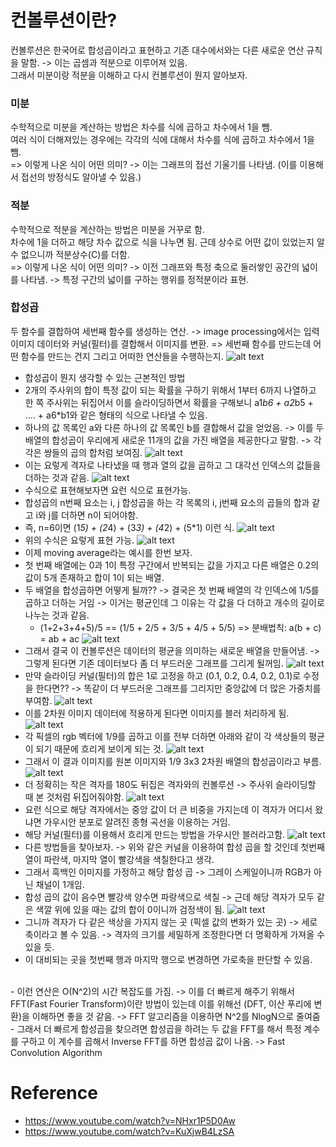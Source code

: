 # 컨볼루션이란?
컨볼루션은 한국어로 합성곱이라고 표현하고 기존 대수에서와는 다른 새로운 연산 규칙을 말함. -> 이는 곱셈과 적분으로 이루어져 있음.<br>
그래서 미분이랑 적분을 이해하고 다시 컨볼루션이 뭔지 알아보자.
### 미분
수학적으로 미분을 계산하는 방법은 차수를 식에 곱하고 차수에서 1을 뺌.<br>
여러 식이 더해져있는 경우에는 각각의 식에 대해서 차수를 식에 곱하고 차수에서 1을 뺌.<br>
=> 이렇게 나온 식이 어떤 의미? -> 이는 그래프의 접선 기울기를 나타냄. (이를 이용해서 접선의 방정식도 알아낼 수 있음.)
### 적분
수학적으로 적분을 계산하는 방법은 미분을 거꾸로 함. <br>
차수에 1을 더하고 해당 차수 값으로 식을 나누면 됨. 근데 상수로 어떤 값이 있었는지 알 수 없으니까 적분상수(C)를 더함. <br>
=> 이렇게 나온 식이 어떤 의미? -> 이전 그래프와 특정 축으로 둘러쌓인 공간의 넓이를 나타냄. -> 특정 구간의 넓이를 구하는 행위를 정적분이라 표현. <br>

### 합성곱
두 함수를 결합하여 세번째 함수를 생성하는 연산. -> image processing에서는 입력 이미지 데이터와 커널(필터)를 결합해서 이미지를 변환.
=> 세번째 함수를 만드는데 어떤 함수를 만드는 건지 그리고 어떠한 연산들을 수행하는지.
![alt text](assets/convolution/image.png)
- 합성곱이 뭔지 생각할 수 있는 근본적인 방법
- 2개의 주사위의 합이 특정 값이 되는 확률을 구하기 위해서 1부터 6까지 나열하고 한 쪽 주사위는 뒤집어서 이를 슬라이딩하면서 확률을 구해보니 a1*b6 + a2*b5 + .... + a6*b1와 같은 형태의 식으로 나타낼 수 있음.
- 하나의 값 목록인 a와 다른 하나의 값 목록인 b를 결합해서 값을 얻었음. -> 이를 두 배열의 합성곱이 우리에게 새로운 11개의 값을 가진 배열을 제공한다고 말함. -> 각각은 쌍들의 곱의 합처럼 보여짐.
![alt text](assets/convolution/image-1.png)
- 이는 요렇게 격자로 나타냈을 때 행과 열의 값을 곱하고 그 대각선 인덱스의 값들을 더하는 것과 같음.
![alt text](assets/convolution/image-2.png)
- 수식으로 표현해보자면 요런 식으로 표현가능. 
- 합성곱의 n번째 요소는 i, j 합성곱을 하는 각 목록의 i, j번째 요소의 곱들의 합과 같고 i와 j를 더하면 n이 되어야함.
- 즉, n=6이면 (1*5) + (2*4) + (3*3) + (4*2) + (5*1) 이런 식.
![alt text](assets/convolution/image-3.png)
- 위의 수식은 요렇게 표현 가능.
![alt text](assets/convolution/image-4.png)
- 이제 moving average라는 예시를 한번 보자.
- 첫 번째 배열에는 0과 1이 특정 구간에서 반복되는 값을 가지고 다른 배열은 0.2의 값이 5개 존재하고 합이 1이 되는 배열.
- 두 배열을 합성곱하면 어떻게 될까?? -> 결국은 첫 번째 배열의 각 인덱스에 1/5를 곱하고 더하는 거임 -> 이거는 평균인데 그 이유는 각 값을 다 더하고 개수의 길이로 나누는 것과 같음.
    - (1+2+3+4+5)/5 == (1/5 + 2/5 + 3/5 + 4/5 + 5/5) => 분배법칙: a(b + c) = ab + ac
![alt text](assets/convolution/image-5.png)
- 그래서 결국 이 컨볼루션은 데이터의 평균을 의미하는 새로운 배열을 만들어냄. -> 그렇게 된다면 기존 데이터보다 좀 더 부드러운 그래프를 그리게 될꺼임.
![alt text](assets/convolution/image-6.png)
- 만약 슬라이딩 커널(필터)의 합은 1로 고정을 하고 (0.1, 0.2, 0.4, 0.2, 0.1)로 수정을 한다면?? -> 똑같이 더 부드러운 그래프를 그리지만 중앙값에 더 많은 가중치를 부여함.
![alt text](assets/convolution/image-7.png)
- 이를 2차원 이미지 데이터에 적용하게 된다면 이미지를 블러 처리하게 됨.
![alt text](assets/convolution/image-8.png)
- 각 픽셀의 rgb 벡터에 1/9를 곱하고 이를 전부 더하면 아래와 같이 각 색상들의 평균이 되기 때문에 흐리게 보이게 되는 것.
![alt text](assets/convolution/image-9.png)
- 그래서 이 결과 이미지를 원본 이미지와 1/9 3x3 2차원 배열의 합성곱이라고 부름.
![alt text](assets/convolution/image-10.png)
- 더 정확히는 작은 격자를 180도 뒤집은 격자와의 컨볼루션 -> 주사위 슬라이딩할 때 본 것처럼 뒤집어줘야함.
![alt text](assets/convolution/image-11.png)
- 요런 식으로 해당 격자에서는 중앙 값이 더 큰 비중을 가지는데 이 격자가 어디서 왔냐면 가우시안 분포로 알려진 종형 곡선을 이용하는 거임.
- 해당 커널(필터)를 이용해서 흐리게 만드는 방법을 가우시안 블러라고함.
![alt text](assets/convolution/image-12.png)
- 다른 방법들을 찾아보자. -> 위와 같은 커널을 이용하여 합성 곱을 할 것인데 첫번째 열이 파란색, 마지막 열이 빨강색을 색칠한다고 생각.
- 그래서 흑백인 이미지를 가정하고 해당 합성 곱 -> 그레이 스케일이니까 RGB가 아닌 채널이 1개임.
- 합성 곱의 값이 음수면 빨강색 양수면 파랑색으로 색칠 -> 근데 해당 격자가 모두 같은 색깔 위에 있을 때는 값의 합이 0이니까 검정색이 됨.
![alt text](assets/convolution/image-13.png)
- 그니까 격자가 다 같은 색상을 가지지 않는 곳 (픽셀 값의 변화가 있는 곳) -> 세로축이라고 볼 수 있음. -> 격자의 크기를 세밀하게 조정한다면 더 명확하게 가져올 수 있을 듯.
- 이 대비되는 곳을 첫번째 행과 마지막 행으로 변경하면 가로축을 판단할 수 있음.
<br>
- 이런 연산은 O(N^2)의 시간 복잡도를 가짐. -> 이를 더 빠르게 해주기 위해서 FFT(Fast Fourier Transform)이란 방법이 있는데 이를 위해선 (DFT, 이산 푸리에 변환)을 이해하면 좋을 것 같음. -> FFT 알고리즘을 이용하면 N^2를 NlogN으로 줄여줌 
- 그래서 더 빠르게 합성곱을 찾으려면 합성곱을 하려는 두 값을 FFT를 해서 특정 계수를 구하고 이 계수를 곱해서 Inverse FFT를 하면 합성곱 값이 나옴. -> Fast Convolution Algorithm

# Reference
- https://www.youtube.com/watch?v=NHxr1P5D0Aw
- https://www.youtube.com/watch?v=KuXjwB4LzSA

